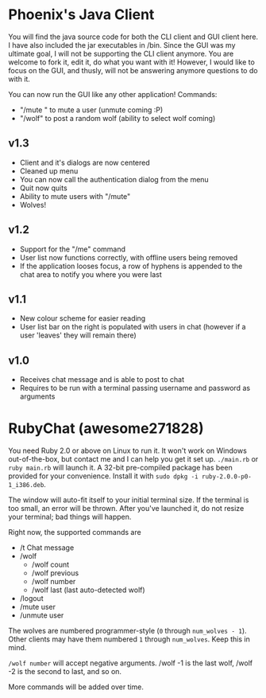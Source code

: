 Phoenix's Java Client
=====================

You will find the java source code for both the CLI client and GUI client here. I have also included the jar executables in /bin. Since the GUI was my ultimate goal, I will not be supporting the CLI client anymore. You are welcome to fork it, edit it, do what you want with it! However, I would like to focus on the GUI, and thusly, will not be answering anymore questions to do with it.

You can now run the GUI like any other application!
Commands:
* "/mute <username>" to mute a user (unmute coming :P)
* "/wolf" to post a random wolf (ability to select wolf coming)

## v1.3
* Client and it's dialogs are now centered
* Cleaned up menu
* You can now call the authentication dialog from the menu
* Quit now quits
* Ability to mute users with "/mute"
* Wolves!

## v1.2
* Support for the "/me" command
* User list now functions correctly, with offline users being removed
* If the application looses focus, a row of hyphens is appended to the chat area to notify you where you were last

## v1.1
* New colour scheme for easier reading
* User list bar on the right is populated with users in chat (however if a user 'leaves' they will remain there)

## v1.0
* Receives chat message and is able to post to chat
* Requires to be run with a terminal passing username and password as arguments

RubyChat (awesome271828)
=====================

You need Ruby 2.0 or above on Linux to run it. It won't work on Windows out-of-the-box, but contact me and I can help you get it set up.
`./main.rb` or `ruby main.rb` will launch it. A 32-bit pre-compiled package has been provided for your convenience.
Install it with `sudo dpkg -i ruby-2.0.0-p0-1_i386.deb`.

The window will auto-fit itself to your initial terminal size. If the terminal is too small, an error will be thrown.
After you've launched it, do not resize your terminal; bad things will happen.

Right now, the supported commands are
* /t Chat message
* /wolf
  * /wolf count
  * /wolf previous
  * /wolf number
  * /wolf last (last auto-detected wolf)
* /logout
* /mute user
* /unmute user

The wolves are numbered programmer-style (`0` through `num_wolves - 1`). Other clients may have them numbered `1` through `num_wolves`. Keep this in mind.

`/wolf number` will accept negative arguments. /wolf -1 is the last wolf, /wolf -2 is the second to last, and so on.

More commands will be added over time.

